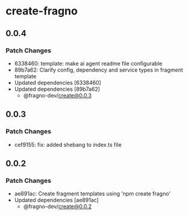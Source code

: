 # create-fragno

## 0.0.4

### Patch Changes

- 6338460: template: make ai agent readme file configurable
- 89b7a62: Clarify config, dependency and service types in fragment template
- Updated dependencies [6338460]
- Updated dependencies [89b7a62]
  - @fragno-dev/create@0.0.3

## 0.0.3

### Patch Changes

- cef9155: fix: added shebang to index.ts file

## 0.0.2

### Patch Changes

- ae891ac: Create fragment templates using 'npm create fragno'
- Updated dependencies [ae891ac]
  - @fragno-dev/create@0.0.2
